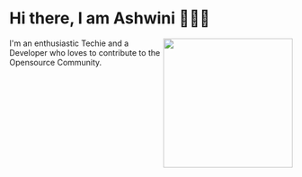 <h1>Hi there, I am Ashwini 🙋🏽‍♂️</h1> 

<img align='right' src="https://miro.medium.com/max/1400/1*qdAW1TjCN57h1lbuuzvchg.gif" width="230">
I'm an enthusiastic Techie and a Developer who loves to contribute to the Opensource Community.
